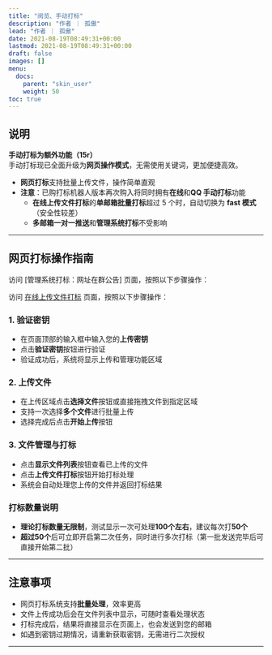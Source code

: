 ```yaml
---
title: "阅览、手动打标"
description: "作者 ｜ 孤傲"
lead: "作者 ｜ 孤傲"
date: 2021-08-19T08:49:31+00:00
lastmod: 2021-08-19T08:49:31+00:00
draft: false
images: []
menu:
  docs:
    parent: "skin_user"
    weight: 50
toc: true
---
```


## 说明

**手动打标为额外功能（15r）**  
手动打标现已全面升级为**网页操作模式**，无需使用关键词，更加便捷高效。

- **网页打标**支持批量上传文件，操作简单直观
- **注意**：已购打标机器人版本再次购入将同时拥有**在线**和**QQ 手动打标**功能  
  - **在线上传文件打标**的**单邮箱批量打标**超过 5 个时，自动切换为 **fast 模式**（安全性较差）  
  - **多邮箱一对一推送**和**管理系统打标**不受影响

---

## 网页打标操作指南

访问 [管理系统打标：网址在群公告] 页面，按照以下步骤操作：

访问 [在线上传文件打标](/docs/extra_service/skin/UploadHandWeb) 页面，按照以下步骤操作：

### 1. 验证密钥

- 在页面顶部的输入框中输入您的**上传密钥**
- 点击**验证密钥**按钮进行验证
- 验证成功后，系统将显示上传和管理功能区域

### 2. 上传文件

- 在上传区域点击**选择文件**按钮或直接拖拽文件到指定区域
- 支持一次选择**多个文件**进行批量上传
- 选择完成后点击**开始上传**按钮

### 3. 文件管理与打标

- 点击**显示文件列表**按钮查看已上传的文件
- 点击**上传文件打标**按钮开始打标处理
- 系统会自动处理您上传的文件并返回打标结果

### 打标数量说明

- **理论打标数量无限制**，测试显示一次可处理**100个左右**，建议每次打**50个**
- **超过50个**后可立即开启第二次任务，同时进行多次打标（第一批发送完毕后可直接开始第二批）

---

## 注意事项

- 网页打标系统支持**批量处理**，效率更高
- 文件上传成功后会在文件列表中显示，可随时查看处理状态
- 打标完成后，结果将直接显示在页面上，也会发送到您的邮箱
- 如遇到密钥过期情况，请重新获取密钥，无需进行二次授权

---
